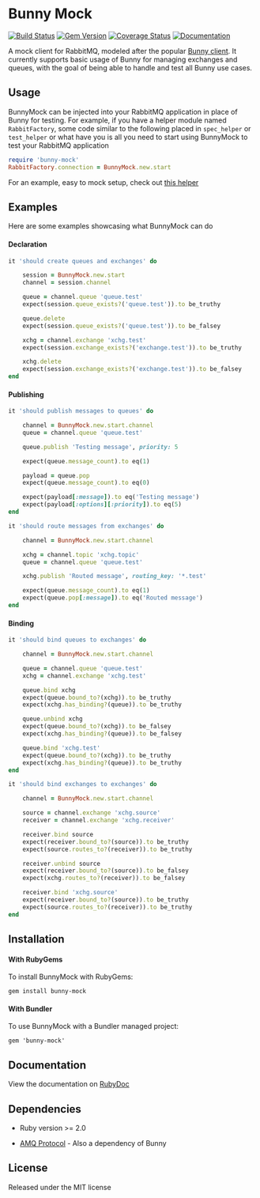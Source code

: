 Bunny Mock
==========

[![Build Status](https://travis-ci.org/arempe93/bunny-mock.svg?branch=master)](https://travis-ci.org/arempe93/bunny-mock)
[![Gem Version](https://badge.fury.io/rb/bunny-mock.svg)](https://rubygems.org/gems/bunny-mock)
[![Coverage Status](https://coveralls.io/repos/arempe93/bunny-mock/badge.svg?branch=master&service=github)](https://coveralls.io/github/arempe93/bunny-mock?branch=master)
[![Documentation](http://inch-ci.org/github/arempe93/bunny-mock.svg?branch=master)](http://www.rubydoc.info/github/arempe93/bunny-mock)

A mock client for RabbitMQ, modeled after the popular [Bunny client](https://github.com/ruby-amqp/bunny). It currently supports basic usage of Bunny for managing exchanges and queues, with the goal of being able to handle and test all Bunny use cases.

## Usage

BunnyMock can be injected into your RabbitMQ application in place of Bunny for testing. For example, if you have a helper module named `RabbitFactory`, some code similar to the following placed in `spec_helper` or `test_helper` or what have you is all you need to start using BunnyMock to test your RabbitMQ application

```ruby
require 'bunny-mock'
RabbitFactory.connection = BunnyMock.new.start
```

For an example, easy to mock setup, check out [this helper](https://github.com/arempe93/amqp-example/blob/master/lib/amqp/factory.rb)

## Examples

Here are some examples showcasing what BunnyMock can do

#### Declaration

```ruby
it 'should create queues and exchanges' do

    session = BunnyMock.new.start
    channel = session.channel

    queue = channel.queue 'queue.test'
    expect(session.queue_exists?('queue.test')).to be_truthy

    queue.delete
    expect(session.queue_exists?('queue.test')).to be_falsey

    xchg = channel.exchange 'xchg.test'
    expect(session.exchange_exists?('exchange.test')).to be_truthy

    xchg.delete
    expect(session.exchange_exists?('exchange.test')).to be_falsey
end
```

#### Publishing

```ruby
it 'should publish messages to queues' do

	channel = BunnyMock.new.start.channel
	queue = channel.queue 'queue.test'

	queue.publish 'Testing message', priority: 5

	expect(queue.message_count).to eq(1)

	payload = queue.pop
	expect(queue.message_count).to eq(0)

	expect(payload[:message]).to eq('Testing message')
	expect(payload[:options][:priority]).to eq(5)
end

it 'should route messages from exchanges' do

    channel = BunnyMock.new.start.channel

    xchg = channel.topic 'xchg.topic'
    queue = channel.queue 'queue.test'

    xchg.publish 'Routed message', routing_key: '*.test'

    expect(queue.message_count).to eq(1)
    expect(queue.pop[:message]).to eq('Routed message')
end
```

#### Binding

```ruby
it 'should bind queues to exchanges' do

	channel = BunnyMock.new.start.channel

	queue = channel.queue 'queue.test'
	xchg = channel.exchange 'xchg.test'

	queue.bind xchg
	expect(queue.bound_to?(xchg)).to be_truthy
	expect(xchg.has_binding?(queue)).to be_truthy

	queue.unbind xchg
	expect(queue.bound_to?(xchg)).to be_falsey
	expect(xchg.has_binding?(queue)).to be_falsey

	queue.bind 'xchg.test'
	expect(queue.bound_to?(xchg)).to be_truthy
	expect(xchg.has_binding?(queue)).to be_truthy
end

it 'should bind exchanges to exchanges' do

	channel = BunnyMock.new.start.channel

	source = channel.exchange 'xchg.source'
	receiver = channel.exchange 'xchg.receiver'

	receiver.bind source
	expect(receiver.bound_to?(source)).to be_truthy
	expect(source.routes_to?(receiver)).to be_truthy

	receiver.unbind source
	expect(receiver.bound_to?(source)).to be_falsey
	expect(xchg.routes_to?(receiver)).to be_falsey

	receiver.bind 'xchg.source'
	expect(receiver.bound_to?(source)).to be_truthy
	expect(source.routes_to?(receiver)).to be_truthy
end
```

## Installation

#### With RubyGems

To install BunnyMock with RubyGems:

```
gem install bunny-mock
```

#### With Bundler

To use BunnyMock with a Bundler managed project:

```
gem 'bunny-mock'
```

## Documentation

View the documentation on [RubyDoc](http://www.rubydoc.info/github/arempe93/bunny-mock)

## Dependencies

* Ruby version >= 2.0

* [AMQ Protocol](https://github.com/ruby-amqp/amq-protocol) - Also a dependency of Bunny

## License

Released under the MIT license
